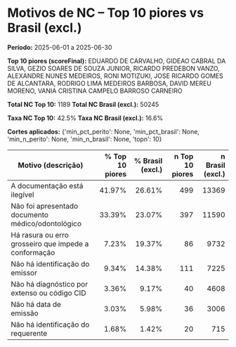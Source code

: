 # Motivos de NC – Top 10 piores vs Brasil (excl.)

**Período:** 2025-06-01 a 2025-06-30

**Top 10 piores (scoreFinal):** EDUARDO DE CARVALHO, GIDEAO CABRAL DA SILVA, GEZIO SOARES DE SOUZA JUNIOR, RICARDO PREDEBON VANZO, ALEXANDRE NUNES MEDEIROS, RONI MOTIZUKI, JOSE RICARDO GOMES DE ALCANTARA, RODRIGO LIMA MEDEIROS BARBOSA, DAVID MEREU MORENO, VANIA CRISTINA CAMPELO BARROSO CARNEIRO

**Total NC Top 10:** 1189  **Total NC Brasil (excl.):** 50245

**Taxa NC Top 10:** 42.5%  **Taxa NC Brasil (excl.):** 16.6%

**Cortes aplicados:** {'min_pct_perito': None, 'min_pct_brasil': None, 'min_n_perito': None, 'min_n_brasil': None, 'topn': 10}

| Motivo (descrição) | % Top 10 piores | % Brasil (excl.) | n Top 10 piores | n Brasil (excl.) |
|--------------------|---------:|---------:|---------:|---------:|
| A documentação está ilegível | 41.97% | 26.61% | 499 | 13369 |
| Não foi apresentado documento médico/odontológico | 33.39% | 23.07% | 397 | 11590 |
| Há rasura ou erro grosseiro que impede a conformação | 7.23% | 19.37% | 86 | 9732 |
| Não há identificação do emissor | 9.34% | 14.38% | 111 | 7225 |
| Não há diagnóstico por extenso ou código CID | 3.36% | 9.17% | 40 | 4608 |
| Não há data de emissão | 3.03% | 5.98% | 36 | 3006 |
| Não há identificação do requerente | 1.68% | 1.42% | 20 | 715 |
